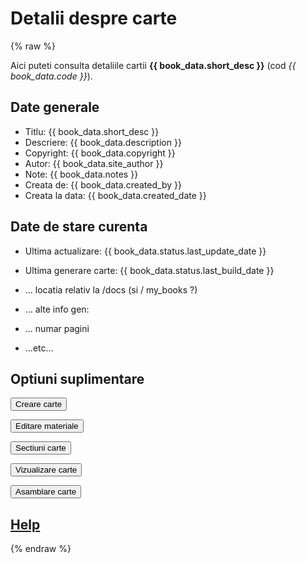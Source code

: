 
# Detalii despre carte

{% raw %}

Aici puteti consulta detaliile cartii **{{ book_data.short_desc }}** (cod *{{ book_data.code }}*).


## Date generale

* Titlu: {{ book_data.short_desc }}
* Descriere: {{ book_data.description }}
* Copyright: {{ book_data.copyright }}
* Autor: {{ book_data.site_author }}
* Note: {{ book_data.notes }}
* Creata de: {{ book_data.created_by }}
* Creata la data: {{ book_data.created_date }}

## Date de stare curenta

* Ultima actualizare: {{ book_data.status.last_update_date  }}
* Ultima generare carte: {{ book_data.status.last_build_date }}

* ... locatia relativ la /docs (si / my_books ?)
* ... alte info gen:
* ... numar pagini
* ...etc...




## Optiuni suplimentare

<!-- {% include './local-page.css' %} -->

<a href="/booklab/api/newb/"><button>Creare carte</button></a>

<a href="/booklab/api/edtb/?code={{ book_data.code }}"><button>Editare materiale</button></a>

<a href="/booklab/api/orgm/?code={{ book_data.code }}"><button>Sectiuni carte</button></a>

<a href="/booklab/api/prvb/?code={{ book_data.code }}"><button>Vizualizare carte</button></a>

<a href="/booklab/api/dplb/?code={{ book_data.code }}"><button>Asamblare carte</button></a>


## [Help](../help/880.30-BSTATUS_usage.md)



{% endraw %}


